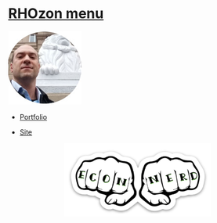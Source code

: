 # [RHOzon menu](https://rhozon.github.io/) 



![](me.jpg)      


- [Portfolio](https://rhozon.github.io/PortfolioRodrigo.html)
                                                                                                             
- [Site](https://rhozon.github.io/site/)             
                        <p align="center">
                        <img width="300" height="150" src="https://github.com/rhozon/rhozon.github.io/blob/master/econnerd.png">
                        </p>



